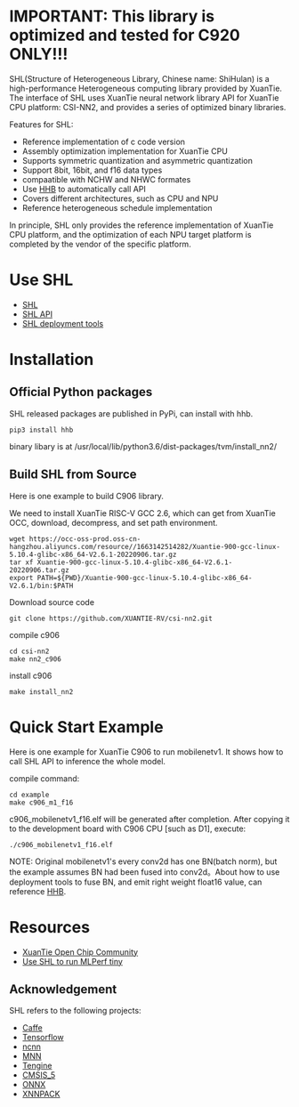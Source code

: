# IMPORTANT: This library is optimized and tested for C920 ONLY!!!

SHL(Structure of Heterogeneous Library, Chinese name: ShiHulan) is a high-performance Heterogeneous computing library provided by XuanTie.
The interface of SHL uses XuanTie neural network library API for XuanTie CPU platform: CSI-NN2, and provides a series of optimized binary libraries.

Features for SHL:

- Reference implementation of c code version
- Assembly optimization implementation for XuanTie CPU
- Supports symmetric quantization and asymmetric quantization
- Support 8bit, 16bit, and f16 data types
- compaatible with NCHW and NHWC formates
- Use [HHB](https://www.yuque.com/za4k4z/kvkcoh) to automatically call API
- Covers different architectures, such as CPU and NPU
- Reference heterogeneous schedule implementation

In principle, SHL only provides the reference implementation of XuanTie CPU platform, and the optimization of each NPU target platform is completed by the vendor of the specific platform.

# Use SHL

- [SHL](https://csi-nn2.opensource.alibaba.com/)
- [SHL API](https://www.yuque.com/za4k4z/kkzsw9)
- [SHL deployment tools](https://www.yuque.com/za4k4z/kvkcoh)

# Installation

## Official Python packages

SHL released packages are published in PyPi, can install with hhb.

```
pip3 install hhb
```

binary libary is at /usr/local/lib/python3.6/dist-packages/tvm/install_nn2/

## Build SHL from Source

Here is one example to build C906 library.

We need to install XuanTie RISC-V GCC 2.6, which can get from XuanTie OCC, download, decompress, and set path environment.

```
wget https://occ-oss-prod.oss-cn-hangzhou.aliyuncs.com/resource//1663142514282/Xuantie-900-gcc-linux-5.10.4-glibc-x86_64-V2.6.1-20220906.tar.gz
tar xf Xuantie-900-gcc-linux-5.10.4-glibc-x86_64-V2.6.1-20220906.tar.gz
export PATH=${PWD}/Xuantie-900-gcc-linux-5.10.4-glibc-x86_64-V2.6.1/bin:$PATH
```

Download source code

```
git clone https://github.com/XUANTIE-RV/csi-nn2.git
```

compile c906

```
cd csi-nn2
make nn2_c906
```

install c906

```
make install_nn2
```

# Quick Start Example

Here is one example for XuanTie C906 to run mobilenetv1. It shows how to call SHL API to inference the whole model.

compile command:

```
cd example
make c906_m1_f16
```

c906_mobilenetv1_f16.elf will be generated after completion.
After copying it to the development board with C906 CPU [such as D1], execute:

```
./c906_mobilenetv1_f16.elf
```

NOTE: Original mobilenetv1's every conv2d has one BN(batch norm), but the example assumes BN had been fused into conv2d。About how to use deployment tools to fuse BN, and emit right weight float16 value, can reference [HHB](https://www.yuque.com/za4k4z/kvkcoh).

# Resources

- [XuanTie Open Chip Community](https://xrvm.com/)
- [Use SHL to run MLPerf tiny](https://github.com/mlcommons/tiny_results_v0.7/tree/main/open/Alibaba)

## Acknowledgement

SHL refers to the following projects:

- [Caffe](https://github.com/BVLC/caffe)
- [Tensorflow](https://github.com/tensorflow/tensorflow)
- [ncnn](https://github.com/Tencent/ncnn)
- [MNN](https://github.com/alibaba/MNN)
- [Tengine](https://github.com/OAID/Tengine)
- [CMSIS_5](https://github.com/ARM-software/CMSIS_5)
- [ONNX](https://github.com/onnx/onnx)
- [XNNPACK](https://github.com/google/XNNPACK)
